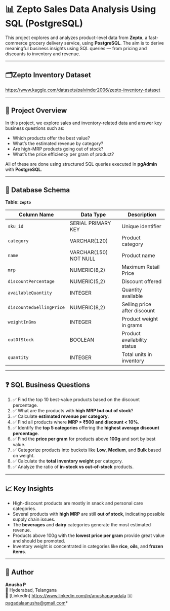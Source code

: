 # 📊 Zepto Sales Data Analysis Using SQL (PostgreSQL)

This project explores and analyzes product-level data from **Zepto**, a fast-commerce grocery delivery service, using **PostgreSQL**. The aim is to derive meaningful business insights using SQL queries — from pricing and discounts to inventory and revenue.

---

## 🗂️Zepto Inventory Dataset
https://www.kaggle.com/datasets/palvinder2006/zepto-inventory-dataset

---

## 📌 Project Overview

In this project, we explore sales and inventory-related data and answer key business questions such as:
- Which products offer the best value?
- What’s the estimated revenue by category?
- Are high-MRP products going out of stock?
- What’s the price efficiency per gram of product?

All of these are done using structured SQL queries executed in **pgAdmin** with **PostgreSQL**.

---

## 🧱 Database Schema

**Table: `zepto`**

| Column Name             | Data Type           | Description                           |
|------------------------|---------------------|---------------------------------------|
| `sku_id`               | SERIAL PRIMARY KEY  | Unique identifier                     |
| `category`             | VARCHAR(120)        | Product category                      |
| `name`                 | VARCHAR(150) NOT NULL | Product name                        |
| `mrp`                  | NUMERIC(8,2)         | Maximum Retail Price                  |
| `discountPercentage`   | NUMERIC(5,2)         | Discount offered                      |
| `availableQuantity`    | INTEGER              | Quantity available                    |
| `discountedSellingPrice` | NUMERIC(8,2)       | Selling price after discount          |
| `weightInGms`          | INTEGER              | Product weight in grams               |
| `outOfStock`           | BOOLEAN              | Product availability status           |
| `quantity`             | INTEGER              | Total units in inventory              |

---

## ❓ SQL Business Questions

1. ✅ Find the top 10 best-value products based on the discount percentage.
2. ✅ What are the products with **high MRP but out of stock**?
3. ✅ Calculate **estimated revenue per category**.
4. ✅ Find all products where **MRP > ₹500 and discount < 10%**.
5. ✅ Identify the **top 5 categories** offering the **highest average discount percentage**.
6. ✅ Find the **price per gram** for products above **100g** and sort by best value.
7. ✅ Categorize products into buckets like **Low**, **Medium**, and **Bulk** based on weight.
8. ✅ Calculate the **total inventory weight** per category.
9. ✅ Analyze the ratio of **in-stock vs out-of-stock** products.

---

## 📈 Key Insights

- High-discount products are mostly in snack and personal care categories.
- Several products with **high MRP** are still **out of stock**, indicating possible supply chain issues.
- The **beverages** and **dairy** categories generate the most estimated revenue.
- Products above 100g with the **lowest price per gram** provide great value and should be promoted.
- Inventory weight is concentrated in categories like **rice**, **oils**, and **frozen items**.


---

## 👤 Author

**Anusha P**  
📍 Hyderabad, Telangana  
🔗 [LinkedIn] https://www.linkedin.com/in/anushapagadala 
✉️pagadalaanusha@gmail.com*
